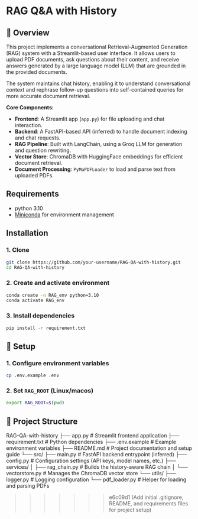 # RAG Q&A with History


## 📌 Overview
This project implements a conversational Retrieval-Augmented Generation (RAG) system with a Streamlit-based user interface. It allows users to upload PDF documents, ask questions about their content, and receive answers generated by a large language model (LLM) that are grounded in the provided documents.

The system maintains chat history, enabling it to understand conversational context and rephrase follow-up questions into self-contained queries for more accurate document retrieval.

**Core Components:**
- **Frontend**: A Streamlit app (`app.py`) for file uploading and chat interaction.
- **Backend**: A FastAPI-based API (inferred) to handle document indexing and chat requests.
- **RAG Pipeline**: Built with LangChain, using a Groq LLM for generation and question rewriting.
- **Vector Store**: ChromaDB with HuggingFace embeddings for efficient document retrieval.
- **Document Processing**: `PyMuPDFLoader` to load and parse text from uploaded PDFs.

## Requirements
- python 3.10
- [Miniconda](https://docs.anaconda.com/free/miniconda/#quick-command-line-install) for environment management


## Installation
### 1.  Clone
```bash
git clone https://github.com/your-username/RAG-QA-with-history.git
cd RAG-QA-with-history
```

### 2. Create and activate environment
```bash
conda create -n RAG_env python=3.10
conda activate RAG_env
```

### 3. Install dependencies
```bash
pip install -r requirement.txt
```

## 🔧 Setup
### 1. Configure environment variables
```bash
cp .env.example .env
```

### 2. Set `RAG_ROOT` (Linux/macos)
```bash
export RAG_ROOT=$(pwd)
```

## 📂 Project Structure
RAG-QA-with-history
├── app.py                  # Streamlit frontend application
├── requirement.txt         # Python dependencies
├── .env.example            # Example environment variables
├── README.md               # Project documentation and setup guide
└── src/
    ├── main.py             # FastAPI backend entrypoint (inferred)
    ├── config.py           # Configuration settings (API keys, model names, etc.)
    ├── services/
    │   ├── rag_chain.py    # Builds the history-aware RAG chain
    │   └── vectorstore.py  # Manages the ChromaDB vector store
    └── utils/
        ├── logger.py       # Logging configuration
        └── pdf_loader.py   # Helper for loading and parsing PDFs
>>>>>>> e6c09d1 (Add initial .gitignore, README, and requirements files for project setup)

